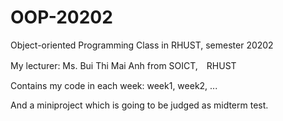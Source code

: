 # OOP-20202
Object-oriented Programming Class in RHUST, semester 20202

My lecturer: Ms. Bui Thi Mai Anh from SOICT,　RHUST

Contains my code in each week: week1, week2, ...

And a miniproject which is going to be judged as midterm test.
